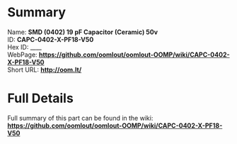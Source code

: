 
Summary
=================
  
Name: __SMD (0402) 19 pF Capacitor (Ceramic) 50v__    
ID: __CAPC-0402-X-PF18-V50__   
Hex ID: ____   
WebPage: __https://github.com/oomlout/oomlout-OOMP/wiki/CAPC-0402-X-PF18-V50__   
Short URL: __http://oom.lt/__   

Full Details
==========================
Full summary of this part can be found in the wiki:   
__https://github.com/oomlout/oomlout-OOMP/wiki/CAPC-0402-X-PF18-V50__    

